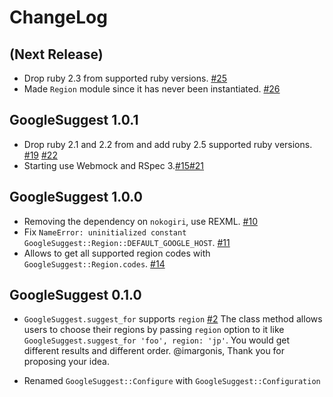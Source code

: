 # ChangeLog

## (Next Release)

* Drop ruby 2.3 from supported ruby versions. [#25](https://github.com/satoryu/google_suggest/pull/25)
* Made `Region` module since it has never been instantiated. [#26](https://github.com/satoryu/google_suggest/pull/26)

## GoogleSuggest 1.0.1

* Drop ruby 2.1 and 2.2 from and add ruby 2.5 supported ruby versions. [#19](https://github.com/satoryu/google_suggest/pull/19)
[#22](https://github.com/satoryu/google_suggest/pull/22)
* Starting use Webmock and RSpec 3.[#15](https://github.com/satoryu/google_suggest/pull/15)[#21](https://github.com/satoryu/google_suggest/pull/21)

## GoogleSuggest 1.0.0

* Removing the dependency on `nokogiri`, use REXML. [#10](https://github.com/satoryu/google_suggest/pull/10)
* Fix `NameError: uninitialized constant GoogleSuggest::Region::DEFAULT_GOOGLE_HOST`. [#11](https://github.com/satoryu/google_suggest/pull/11)
* Allows to get all supported region codes with `GoogleSuggest::Region.codes`. [#14](https://github.com/satoryu/google_suggest/pull/14)

## GoogleSuggest 0.1.0

* `GoogleSuggest.suggest_for` supports `region` [#2](https://github.com/satoryu/google_suggest/issues/2)
  The class method allows users to choose their regions by passing `region` option to it like
  `GoogleSuggest.suggest_for 'foo', region: 'jp'`. You would get different results and  different order.
  @imargonis, Thank you for proposing your idea.

* Renamed `GoogleSuggest::Configure` with `GoogleSuggest::Configuration`
